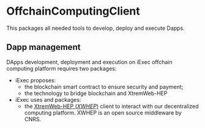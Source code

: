 OffchainComputingClient
=======================

This packages all needed tools to develop, deploy and execute Dapps.

Dapp management
---------------

DApps development, deployment and execution on iExec offchain computing platform requires two packages:
- iExec proposes:
   * the blockchain smart contract to ensure security and payment;
   * the technology to bridge blockchain and XtremWeb-HEP
- iExec uses and packages: 
   * the [XtremWeb-HEP (_XWHEP_)](https://github.com/lodygens/xtremweb-hep) client to interact with our decentralized computing platform.
	XWHEP is an open source middleware by CNRS.

